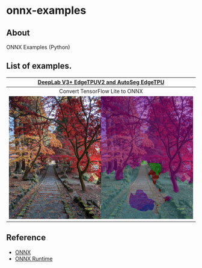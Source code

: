 # onnx-examples

## About
ONNX Examples (Python)

## List of examples.
|[DeepLab V3+ EdgeTPUV2 and AutoSeg EdgeTPU](python/deeplabv3_edgetpuv2)|
|:--:|
|Convert TensorFlow Lite to ONNX |
|![deeplabv3_edgetpuv2](images/deeplabv3_edgetpuv2.png)|


## Reference
- [ONNX](https://onnx.ai/)
- [ONNX Runtime](https://github.com/microsoft/onnxruntime)